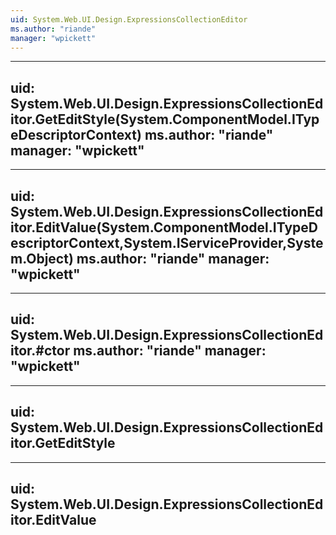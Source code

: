 ```yaml
---
uid: System.Web.UI.Design.ExpressionsCollectionEditor
ms.author: "riande"
manager: "wpickett"
---
```


---
uid: System.Web.UI.Design.ExpressionsCollectionEditor.GetEditStyle(System.ComponentModel.ITypeDescriptorContext)
ms.author: "riande"
manager: "wpickett"
---

---
uid: System.Web.UI.Design.ExpressionsCollectionEditor.EditValue(System.ComponentModel.ITypeDescriptorContext,System.IServiceProvider,System.Object)
ms.author: "riande"
manager: "wpickett"
---

---
uid: System.Web.UI.Design.ExpressionsCollectionEditor.#ctor
ms.author: "riande"
manager: "wpickett"
---

---
uid: System.Web.UI.Design.ExpressionsCollectionEditor.GetEditStyle
---

---
uid: System.Web.UI.Design.ExpressionsCollectionEditor.EditValue
---
